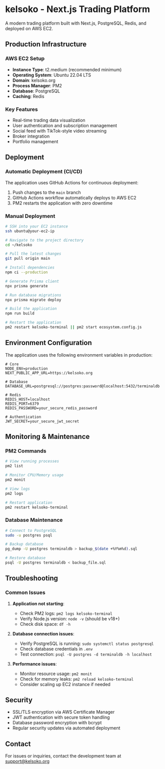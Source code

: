 # kelsoko - Next.js Trading Platform

A modern trading platform built with Next.js, PostgreSQL, Redis, and deployed on AWS EC2.

## Production Infrastructure

### AWS EC2 Setup

- **Instance Type**: t2.medium (recommended minimum)
- **Operating System**: Ubuntu 22.04 LTS
- **Domain**: kelsoko.org
- **Process Manager**: PM2
- **Database**: PostgreSQL
- **Caching**: Redis

### Key Features

- Real-time trading data visualization
- User authentication and subscription management
- Social feed with TikTok-style video streaming
- Broker integration
- Portfolio management

## Deployment

### Automatic Deployment (CI/CD)

The application uses GitHub Actions for continuous deployment:

1. Push changes to the `main` branch
2. GitHub Actions workflow automatically deploys to AWS EC2
3. PM2 restarts the application with zero downtime

### Manual Deployment

```bash
# SSH into your EC2 instance
ssh ubuntu@your-ec2-ip

# Navigate to the project directory
cd ~/kelsoko

# Pull the latest changes
git pull origin main

# Install dependencies
npm ci --production

# Generate Prisma client
npx prisma generate

# Run database migrations
npx prisma migrate deploy

# Build the application
npm run build

# Restart the application
pm2 restart kelsoko-terminal || pm2 start ecosystem.config.js
```

## Environment Configuration

The application uses the following environment variables in production:

```
# Core
NODE_ENV=production
NEXT_PUBLIC_APP_URL=https://kelsoko.org

# Database
DATABASE_URL=postgresql://postgres:password@localhost:5432/terminaldb

# Redis
REDIS_HOST=localhost
REDIS_PORT=6379
REDIS_PASSWORD=your_secure_redis_password

# Authentication
JWT_SECRET=your_secure_jwt_secret
```

## Monitoring & Maintenance

### PM2 Commands

```bash
# View running processes
pm2 list

# Monitor CPU/Memory usage
pm2 monit

# View logs
pm2 logs

# Restart application
pm2 restart kelsoko-terminal
```

### Database Maintenance

```bash
# Connect to PostgreSQL
sudo -u postgres psql

# Backup database
pg_dump -U postgres terminaldb > backup_$(date +%Y%m%d).sql

# Restore database
psql -U postgres terminaldb < backup_file.sql
```

## Troubleshooting

### Common Issues

1. **Application not starting**:
   - Check PM2 logs: `pm2 logs kelsoko-terminal`
   - Verify Node.js version: `node -v` (should be v18+)
   - Check disk space: `df -h`

2. **Database connection issues**:
   - Verify PostgreSQL is running: `sudo systemctl status postgresql`
   - Check database credentials in `.env`
   - Test connection: `psql -U postgres -d terminaldb -h localhost`

3. **Performance issues**:
   - Monitor resource usage: `pm2 monit`
   - Check for memory leaks: `pm2 reload kelsoko-terminal`
   - Consider scaling up EC2 instance if needed

## Security

- SSL/TLS encryption via AWS Certificate Manager
- JWT authentication with secure token handling
- Database password encryption with bcrypt
- Regular security updates via automated deployment

## Contact

For issues or inquiries, contact the development team at support@kelsoko.org